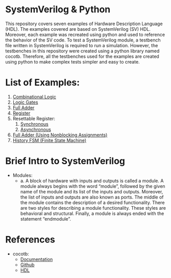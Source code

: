 # SystemVerilog & Python

This repository covers seven examples of Hardware Description Language (HDL). The examples covered are based on SystemVerilog (SV) HDL.  Moreover, each example was recreated using python and used to reference the behavior of the SV code. To test a SystemVerilog module, a testbench file written in SystemVerilog is required to run a simulation.  However, the testbenches in this repository were created using a python library named cocotb. Therefore, all the testbenches used for the examples are created using python to make complex tests simpler and easy to create.

# List of Examples:
  1. [Combinational Logic](https://github.com/JD-14/SV_and_Pyhton/tree/main/Code)
  2. [Logic Gates](https://github.com/JD-14/SV_and_Pyhton/tree/main/Code/gates)
  3. [Full Adder](https://github.com/JD-14/SV_and_Pyhton/tree/main/Code/fulladder)
  4. [Register](https://github.com/JD-14/SV_and_Pyhton/tree/main/Code/flop)
  5. Resettable Register:
      1. [Synchronous](https://github.com/JD-14/SV_and_Pyhton/tree/main/Code/flopr/synchronous)
      2. [Asynchronous](https://github.com/JD-14/SV_and_Pyhton/tree/main/Code/flopr/asynchronous)
  7. [Full Adder (Using Nonblocking Assignments)](https://github.com/JD-14/SV_and_Pyhton/tree/main/Code/fulladder2)
  8. [History FSM (Finite State Machine)](https://github.com/JD-14/SV_and_Pyhton/tree/main/Code/historyFSM)


# Brief Intro to SystemVerilog
  - Modules:
    - a.	A block of hardware with inputs and outputs is called a module. A module always begins with the word “module”, followed by the given name of the module and its list of the inputs and outputs. Moreover, the list of inputs and outputs are also known as ports. The middle of the module contains the description of a desired functionality. There are two styles for describing a module functionality. These styles are behavioral and structural. Finally, a module is always ended with the statement “endmodule”. 


# References
  - cocotb:
      - [Documentation](https://docs.cocotb.org/en/stable/index.html)
      - [Github](https://github.com/cocotb/cocotb/tree/ec99a877ee774c33e702391d744fdacb4c87850a)
      - [HDL](http://pages.hmc.edu/harris/cmosvlsi/4e/cmosvlsidesign_4e_App.pdf)
